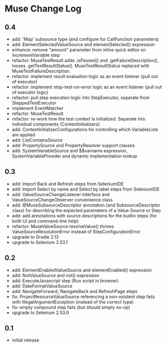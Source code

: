 # Muse Change Log

## 0.4
- add: 'Map' subsource type (and configure for CallFunction parameters)
- add: ElementSelectedValueSource and elementSelected() expression
- enhance: remove "amount" parameter from inline quick editor on IncrementVariable step
- refactor: MuseTestResult adds .isPassed() and .getFailureDescription(), looses .getTestResultStatus(). MuseTestResultStatus replaced with MuseTestFailureDescription.
- refactor: implement result evaluation logic as an event listener (pull out of executor)
- refactor: implement stop-test-on-error logic as an event listener (pull out of executor logic)
- refactor: pull step execution logic into StepExecutor, separate from SteppedTestExecutor
- implement EventMatcher
- refactor: MuseTestResult
- refactor: re-work how the test context is initialized. Separate into individual components (ContextInitializers)
- add: ContextInitializerConfigurations for controlling which VariableLists are applied 
- add: ListContainsSource
- add: PropertySource and PropertyResolver support classes
- add: SystemVariableSource and $$varname expression, SystemVariableProvider and dynamic implementation lookup 

## 0.3

- add: Import Back and Refresh steps from SeleniumIDE
- add: Import Select by name and Select by label steps from SeleniumIDE
- add: ValueSourceChangeListener interface and ValueSourceChangeObserver convenience class
- add: @MuseSubsourceDescriptor annotation (and SubsourceDescriptor class) for describing the expected parameters of a Value Source or Step
- add: add annotations with source descriptions for the builtin steps (for both UI and command-line help) 
- refactor: MuseValueSource.resolveValue() throws ValueSourceResolutionError instead of StepConfigurationError
- upgrade to Gradle 2.13
- upgrade to Selenium 2.53.1

## 0.2

- add: ElementEnabledValueSource and elementEnabled() expression
- add: NotValueSource and not() expression
- add: ExecuteJavascript step (Run script in browser)
- add: DateFormatValueSource
- add: NavigateForward, NavigateBack and RefreshPage steps
- fix: ProjectResourceValueSource referencing a non-existent step fails with IllegalArgumentException (instead of the correct type)
- fix: empty compound step fails (but should simply no-op)
- upgrade to Selenium 2.53.0

## 0.1

- initial release